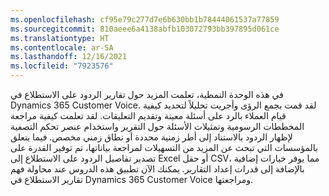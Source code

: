 ```yaml
---
ms.openlocfilehash: cf95e79c277d7e6b630bb1b78444061537a77859
ms.sourcegitcommit: 810aeee6a4138abfb103072793bb397895d061ce
ms.translationtype: HT
ms.contentlocale: ar-SA
ms.lasthandoff: 12/16/2021
ms.locfileid: "7923576"
---
```

في هذه الوحدة النمطية، تعلمت المزيد حول تقارير الردود على الاستطلاع في Dynamics 365 Customer Voice. لقد قمت بجمع الرؤى وأجريت تحليلاً لتحديد كيفية قيام العملاء بالرد على أسئلة معينة وتقديم التعليقات. لقد تعلمت كيفية مراجعة المخططات الرسومية وتمثيلات الأسئلة حول التقرير واستخدام عنصر تحكم التصفية لإظهار الردود بالاستناد إلى أطر زمنية محددة أو نطاق زمني مخصص. فيما يتعلق بالمؤسسات التي تبحث عن المزيد من التسهيلات لمراجعة بياناتها، تم توفير القدرة على تصدير تفاصيل الردود على الاستطلاع إلى Excel أو حقل CSV، مما يوفر خيارات إضافية بالإضافة إلى قدرات إعداد التقارير. يمكنك الآن تطبيق هذه الدروس عند محاولة فهم تقارير الاستطلاع في Dynamics 365 Customer Voice ومراجعتها.
